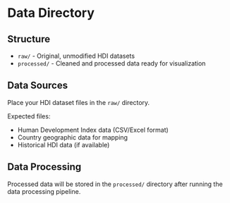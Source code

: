 # Data Directory

## Structure

- `raw/` - Original, unmodified HDI datasets
- `processed/` - Cleaned and processed data ready for visualization

## Data Sources

Place your HDI dataset files in the `raw/` directory.

Expected files:
- Human Development Index data (CSV/Excel format)
- Country geographic data for mapping
- Historical HDI data (if available)

## Data Processing

Processed data will be stored in the `processed/` directory after running the data processing pipeline.

